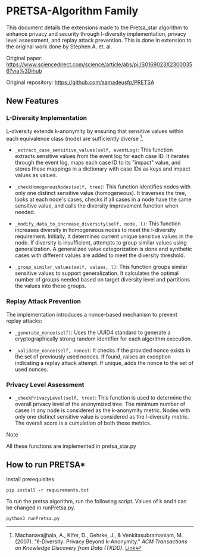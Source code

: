 # PRETSA-Algorithm Family

This document details the extensions made to the Pretsa_star algorithm to enhance privacy and security through l-diversity implementation, privacy level assessment, and replay attack prevention. This is done in extension to the original work done by Stephen A. et. al.

Original paper: https://www.sciencedirect.com/science/article/abs/pii/S0169023X23000356?via%3Dihub

Original repository: https://github.com/samadeusfp/PRETSA

## New Features

### L-Diversity Implementation

L-diversity extends k-anonymity by ensuring that sensitive values within each equivalence class (node) are sufficiently diverse [^1].

- `_extract_case_sensitive_values(self, eventLog)`:
  This function extracts sensitive values from the event log for each case ID. It iterates through the event log, maps each case ID to its "impact" value, and stores these mappings in a dictionary with case IDs as keys and impact values as values.

- `_checkHomogenousNodes(self, tree)`:
  This function identifies nodes with only one distinct sensitive value (homogeneous). It traverses the tree, looks at each node's cases, checks if all cases in a node have the same sensitive value, and calls the diversity improvement function when needed.

- `_modify_data_to_increase_diversity(self, node, l)`:
  This function increases diversity in homogeneous nodes to meet the l-diversity requirement. Initially, it determines current unique sensitive values in the node. If diversity is insufficient, attempts to group similar values using generalization. A generalized value categorization is done and synthetic cases with different values are added to meet the diversity threshold.

- `_group_similar_values(self, values, l)`:
  This function groups similar sensitive values to support generalization. It calculates the optimal number of groups needed based on target diversity level and partitions the values into these groups.

### Replay Attack Prevention

The implementation introduces a nonce-based mechanism to prevent replay attacks:

- `_generate_nonce(self)`:
  Uses the UUID4 standard to generate a cryptographically strong random identifier for each algorithm execution.

- `_validate_nonce(self, nonce)`:
  It checks if the provided nonce exists in the set of previously used nonces. If found, raises an exception indicating a replay attack attempt. If unique, adds the nonce to the set of used nonces.

### Privacy Level Assessment

- `_checkPrivacyLevel(self, tree)`:
  This function is used to determine the overall privacy level of the anonymized tree. The minimum number of cases in any node is considered as the k-anonymity metric. Nodes with only one distinct sensitive value is considered as the l-diversity metric. The overall score is a cumulation of both these metrics.

> [!Note]
> All these functions are implemented in pretsa_star.py

## How to run PRETSA\*

Install prerequisites

```
pip install -r requirements.txt
```

To run the pretsa algorithm, run the following script. Values of k and t can be changed in runPretsa.py.

```
python3 runPretsa.py
```

[^1]: Machanavajjhala, A., Kifer, D., Gehrke, J., & Venkitasubramaniam, M. (2007). "ℓ-Diversity: Privacy Beyond k-Anonymity." _ACM Transactions on Knowledge Discovery from Data (TKDD)_. [Link](https://www.cs.rochester.edu/u/muthuv/ldiversity-TKDD.pdf)
